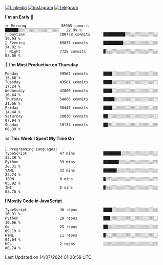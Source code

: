 [![Linkedin](https://img.shields.io/badge/-Archie-blue?style=flat-square&labelColor=gray&logo=Linkedin&logoColor=white&link=https://www.linkedin.com/in/archisdi)](https://www.linkedin.com/in/archisdi)
[![Instagram](https://img.shields.io/badge/-@archisdi-orange?style=flat-square&labelColor=gray&logo=Instagram&logoColor=white&link=https://www.instagram.com/archisdi)](https://www.instagram.com/archisdi)
[![Telegram](https://img.shields.io/badge/-aai-informational?style=flat-square&labelColor=gray&logo=telegram&logoColor=white&link=https://t.me/archisdi)](https://t.me/archisdi)

<!--START_SECTION:waka-->
**I'm an Early 🐤** 

```text
🌞 Morning                58005 commits       ██████░░░░░░░░░░░░░░░░░░░   22.99 % 
🌆 Daytime                100778 commits      ██████████░░░░░░░░░░░░░░░   39.94 % 
🌃 Evening                85837 commits       █████████░░░░░░░░░░░░░░░░   34.02 % 
🌙 Night                  7725 commits        █░░░░░░░░░░░░░░░░░░░░░░░░   03.06 % 
```
📅 **I'm Most Productive on Thursday** 

```text
Monday                   39567 commits       ████░░░░░░░░░░░░░░░░░░░░░   15.68 % 
Tuesday                  43501 commits       ████░░░░░░░░░░░░░░░░░░░░░   17.24 % 
Wednesday                42000 commits       ████░░░░░░░░░░░░░░░░░░░░░   16.64 % 
Thursday                 54666 commits       █████░░░░░░░░░░░░░░░░░░░░   21.66 % 
Friday                   36447 commits       ████░░░░░░░░░░░░░░░░░░░░░   14.44 % 
Saturday                 20030 commits       ██░░░░░░░░░░░░░░░░░░░░░░░   07.94 % 
Sunday                   16134 commits       ██░░░░░░░░░░░░░░░░░░░░░░░   06.39 % 
```


📊 **This Week I Spent My Time On** 

```text
💬 Programming Languages: 
TypeScript               47 mins             ████████░░░░░░░░░░░░░░░░░   33.39 % 
Python                   39 mins             ███████░░░░░░░░░░░░░░░░░░   28.31 % 
YAML                     32 mins             ██████░░░░░░░░░░░░░░░░░░░   22.74 % 
JSON                     8 mins              █░░░░░░░░░░░░░░░░░░░░░░░░   05.92 % 
INI                      5 mins              █░░░░░░░░░░░░░░░░░░░░░░░░   03.78 % 
```

**I Mostly Code in JavaScript** 

```text
TypeScript               46 repos            ████░░░░░░░░░░░░░░░░░░░░░   16.91 % 
Python                   29 repos            ███░░░░░░░░░░░░░░░░░░░░░░   10.66 % 
Go                       25 repos            ██░░░░░░░░░░░░░░░░░░░░░░░   09.19 % 
HTML                     11 repos            █░░░░░░░░░░░░░░░░░░░░░░░░   04.04 % 
HCL                      2 repos             ░░░░░░░░░░░░░░░░░░░░░░░░░   00.74 % 
```




 Last Updated on 14/07/2024 01:08:59 UTC
<!--END_SECTION:waka-->
